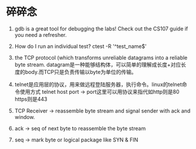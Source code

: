 # 碎碎念
1. gdb is a great tool for debugging the labs! Check out the CS107 guide if you need a refresher.
2. How do I run an individual test? ctest -R '^test_name$'
3.  the TCP protocol (which transforms unreliable datagrams into a reliable byte stream. datagram是一种能够结构体，可以简单的理解成长度+对应长度的body.而TCP只是负责传输以byte为单位的传输。
4. telnet是应用层的协议，用来做远程登陆服务器，执行命令。linux的telnet命令使用方式 telnet host port -> port这里可以用协议来指代如http则是80 https则是443

5. TCP Receiver -> reassemble byte stream and signal sender with ack and window. 
6. ack -> seq of next byte to reassemble the byte stream
7. seq -> mark byte or logical package like SYN & FIN